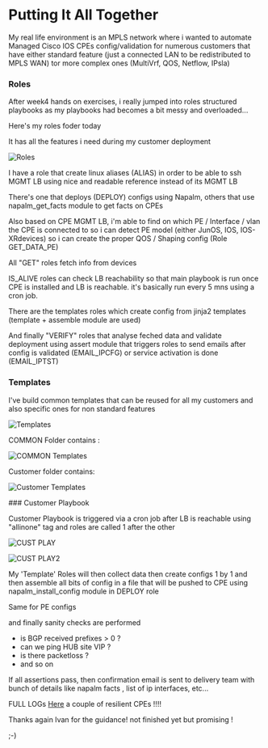 # Putting It All Together

My real life environment is an MPLS network where i wanted to automate Managed Cisco IOS CPEs config/validation for numerous customers that have either standard feature (just a connected LAN to be redistributed to MPLS WAN) tor more complex ones (MultiVrf, QOS, Netflow, IPsla)


### Roles

After week4 hands on exercises, i really jumped into roles structured playbooks as my playbooks had becomes a bit messy and overloaded...


Here's my roles foder today

It has all the features i need during my customer deployment

![Roles](screens/Roles.png)

I have a role that create linux aliases (ALIAS) in order to be able to ssh MGMT LB using nice and readable reference instead of its MGMT LB

There's one that deploys (DEPLOY) configs using Napalm, others that use napalm_get_facts module to get facts on CPEs

Also based on CPE MGMT LB, i'm able to find on which PE / Interface / vlan the CPE is connected to so i can detect PE model (either JunOS, IOS, IOS-XRdevices) so i can create the proper QOS / Shaping config (Role GET_DATA_PE)

All "GET" roles fetch info from devices

IS_ALIVE roles can check LB reachability so that main playbook is run once CPE is installed and LB is reachable. it's basically run every 5 mns using a cron job.

There are the templates roles which create config from jinja2 templates (template + assemble module are used)

And finally "VERIFY" roles that analyse feched data and validate deployment using assert module that triggers roles to send emails after config is validated (EMAIL_IPCFG) or service activation is done (EMAIL_IPTST)

### Templates

I've build common templates that can be reused for all my customers and also specific ones for non standard features

![Templates](screens/Templates.png)




COMMON Folder contains :


![COMMON Templates](screens/COMMON_templates.png)


Customer folder contains:


![Customer Templates](screens/Template_AXA.png)


### Customer Playbook

Customer Playbook is triggered via a cron job after LB is reachable using "allinone" tag and roles are called 1 after the other

![CUST PLAY](screens/PLAY_CUST.png)

![CUST PLAY2](screens/PLAY_CUST2.png)


My 'Template' Roles will then collect data then create configs 1 by 1 and then assemble all bits of config in a file that will be pushed to CPE using napalm_install_config module in DEPLOY role

Same for PE configs


and finally sanity checks are performed
- is BGP received prefixes > 0 ?
- can we ping HUB site VIP ?
- is there packetloss ?
- and so on


If all assertions pass, then confirmation email is sent to delivery team with bunch of details like napalm facts , list of ip interfaces, etc...


FULL LOGs [Here](screens/REAL_LOGS_ANSIBLE) a couple of resilient CPEs !!!!




Thanks again Ivan for the guidance! not finished yet but promising !

;-)
